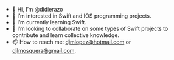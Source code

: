- 👋 Hi, I’m @didierazo
- 👀 I’m interested in Swift and IOS programming projects.
- 🌱 I’m currently learning Swift.
- 💞️ I’m looking to collaborate on some types of Swift projects to contribute and learn collective knowledge.
- 📫 How to reach me: djmlopez@hotmail.com or djlmosquera@gmail.com.

<!---
didierazo/didierazo is a ✨ special ✨ repository because its `README.md` (this file) appears on your GitHub profile.
You can click the Preview link to take a look at your changes.
--->
